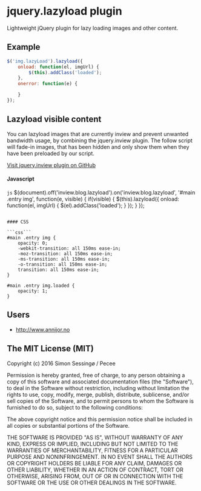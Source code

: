 # jquery.lazyload plugin
Lightweight jQuery plugin for lazy loading images and other content.

## Example

```js
$('img.lazyLoad').lazyload({
	onload: function(el, imgUrl) {
		$(this).addClass('loaded');
	},
	onerror: function(e) {

	}
});
```

## Lazyload visible content
You can lazyload images that are currently inview and prevent unwanted bandwidth usage, by combining the jquery.inview plugin. The follow script will fade-in images, that has been hidden and only show them when they have been preloaded by our script.

[Visit jquery.inview plugin on GitHub](https://github.com/protonet/jquery.inview)

#### Javascript

```js```
$(document).off('inview.blog.lazyload').on('inview.blog.lazyload', '#main .entry img', function(e, visible) {
	if(visible) {
		$(this).lazyload({
			onload: function(el, imgUrl) {
				$(el).addClass('loaded');
			}
		});
	}
});
```

#### CSS

```css```
#main .entry img {
	opacity: 0;
	-webkit-transition: all 150ms ease-in;
	-moz-transition: all 150ms ease-in;
	-ms-transition: all 150ms ease-in;
	-o-transition: all 150ms ease-in;
	transition: all 150ms ease-in;
}

#main .entry img.loaded {
	opacity: 1;
}
```

## Users
- http://www.annijor.no

## The MIT License (MIT)

Copyright (c) 2016 Simon Sessingø / Pecee

Permission is hereby granted, free of charge, to any person obtaining a copy
of this software and associated documentation files (the "Software"), to deal
in the Software without restriction, including without limitation the rights
to use, copy, modify, merge, publish, distribute, sublicense, and/or sell
copies of the Software, and to permit persons to whom the Software is
furnished to do so, subject to the following conditions:

The above copyright notice and this permission notice shall be included in all
copies or substantial portions of the Software.

THE SOFTWARE IS PROVIDED "AS IS", WITHOUT WARRANTY OF ANY KIND, EXPRESS OR
IMPLIED, INCLUDING BUT NOT LIMITED TO THE WARRANTIES OF MERCHANTABILITY,
FITNESS FOR A PARTICULAR PURPOSE AND NONINFRINGEMENT. IN NO EVENT SHALL THE
AUTHORS OR COPYRIGHT HOLDERS BE LIABLE FOR ANY CLAIM, DAMAGES OR OTHER
LIABILITY, WHETHER IN AN ACTION OF CONTRACT, TORT OR OTHERWISE, ARISING FROM,
OUT OF OR IN CONNECTION WITH THE SOFTWARE OR THE USE OR OTHER DEALINGS IN THE
SOFTWARE.
